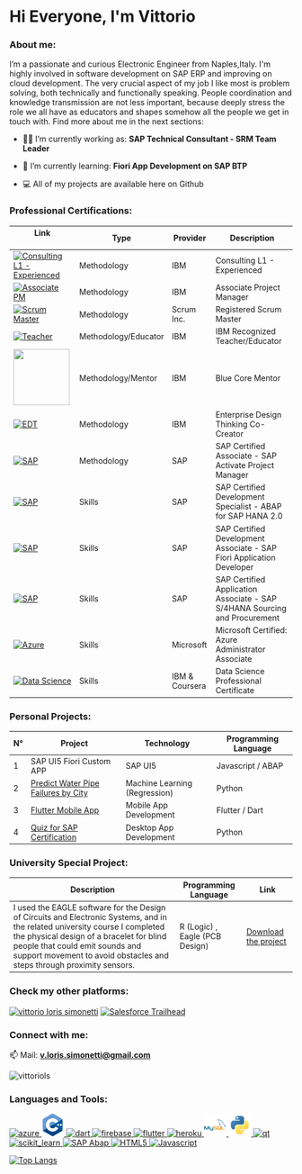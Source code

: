 <h1 align="left">Hi Everyone, I'm Vittorio</h1>
<h3 align="left">About me: </h3>
<p align="left">
I’m a passionate and curious Electronic Engineer from Naples,Italy. I'm highly involved in software development on SAP ERP and improving on cloud development. The very crucial aspect of my job I like most is problem solving, both technically and functionally speaking. People coordination and knowledge transmission are not less important, because deeply stress the role we all have as educators and shapes somehow all the people we get in touch with. Find more about me in the next sections:
</p>

-  👨‍💻 I’m currently working as: **SAP Technical Consultant - SRM Team Leader**

- 🌱 I’m currently learning:   **Fiori App Development on SAP BTP** 

- :computer: All of my projects are available here on Github

<h3 align="left">Professional Certifications: </h3>
<p align="center">
  
| Link &nbsp;&nbsp;&nbsp;&nbsp;&nbsp;&nbsp;&nbsp;&nbsp;&nbsp;&nbsp;&nbsp;&nbsp;&nbsp;&nbsp;&nbsp;&nbsp;&nbsp;&nbsp;&nbsp;&nbsp;  | Type | Provider | Description |
| ----------- | ------ | ------ | ------ | 
|<a href="https://www.credly.com/badges/e18f1c6d-5716-4be6-995f-962f7b31ce43/public_url" target="_blank"> <img src="https://images.credly.com/size/340x340/images/eb1d0882-1877-4957-81af-361f29e3ee1b/Consulting-Level-1-Experiencedv1.png" alt="Consulting L1 - Experienced" width=100px height=100px/>| Methodology | IBM | Consulting L1 - Experienced |
|<a href="https://www.credly.com/badges/cff1e8fd-6c27-4587-a04f-f1795790cc4e/public_url" target="_blank"> <img src="https://images.credly.com/size/340x340/images/01a0af6e-aa37-4a4c-8b84-3a980dda4ff5/PM-Associate.png" alt="Associate PM"  width=100px height=100px/>| Methodology | IBM | Associate Project Manager |
|<a href="https://s3.amazonaws.com/scruminc-certs/RSM-8042170" target="_blank"> <img src="https://s3.amazonaws.com/ss4t-files/BadgeRSM1633360962364.png" alt="Scrum Master" width=100px height=100px/>| Methodology | Scrum Inc. | Registered Scrum Master |
|<a href="https://www.credly.com/earner/earned/badge/52962b98-179e-4b49-af71-7341429b599a" target="_blank"> <img src="https://images.credly.com/size/340x340/images/cb7d5b5f-47f5-438f-be3c-d2d3254af584/Recognized-Teacher-Educator.png" alt="Teacher" width=100px height=100px/>| Methodology/Educator | IBM | IBM Recognized Teacher/Educator |
|<a href="https://www.credly.com/badges/2daccd0d-8cb8-4f45-9a8f-0c46c8bd6729/public_url" target="_blank"> <img src="https://images.credly.com/size/340x340/images/5fc0a9df-5ff7-4bcd-8eb8-5bf512eb3a0c/Blue-Core-Mentor.png" width=100px height=100px/>| Methodology/Mentor | IBM | Blue Core Mentor |
|<a href="https://www.credly.com/badges/58097bc9-6ead-447d-9be8-f27b3dc163c5/public_url"> <img src="https://images.credly.com/size/340x340/images/2700b813-82b8-4232-9b36-5dcd5cd24584/Badges_v8-08_Co-Creator.png" alt="EDT" width=100px height=100px/>| Methodology | IBM | Enterprise Design Thinking Co-Creator |
|<a href="https://www.credly.com/badges/5d8f3acf-d1c9-4e22-a7e4-61487b0a776c" target="_blank"> <img src="https://images.credly.com/size/340x340/images/034a0102-9b43-4331-8941-a7a6ec62fb1a/C_ACTIVATE05.png" alt="SAP" width=100px height=100px/>| Methodology | SAP | SAP Certified Associate - SAP Activate Project Manager |
|<a href="https://www.credly.com/badges/0b1dc3a4-024c-4eb6-9025-eb9fe9cc1a90/public_url" target="_blank"> <img src="https://images.credly.com/size/340x340/images/c404c861-c9d8-49d5-aa48-1e69fdb83f04/E_HANAAW_16.png" alt="SAP" width=100px height=100px/>| Skills | SAP | SAP Certified Development Specialist - ABAP for SAP HANA 2.0 |
|<a href="https://www.credly.com/earner/earned/badge/cf08a317-0a60-45a5-9f3d-bbc84b143be4" target="_blank"> <img src="https://images.credly.com/size/340x340/images/844e0d1e-45e7-4818-8640-df588b002d8d/C_FIORDEV_21.png" alt="SAP" width=100px height=100px/>| Skills | SAP | SAP Certified Development Associate - SAP Fiori Application Developer |
|<a href="https://www.credly.com/earner/earned/badge/ea6e428b-3312-4139-a408-3bc0143297bd" target="_blank"> <img src="https://images.credly.com/size/340x340/images/03b9f921-960b-4ca8-9e48-dacc64cada98/C_TS452_1909.png" alt="SAP" width=100px height=100px/>| Skills | SAP | SAP Certified Application Associate - SAP S/4HANA Sourcing and Procurement |
|<a href="https://www.credly.com/earner/earned/badge/32614ebd-60a4-457d-b629-0b0142867ead" target="_blank"> <img src="https://images.credly.com/size/340x340/images/336eebfc-0ac3-4553-9a67-b402f491f185/azure-administrator-associate-600x600.png" alt="Azure" width=100px height=100px/>| Skills | Microsoft | Microsoft Certified: Azure Administrator Associate |
|<a href="https://www.credly.com/earner/earned/badge/19abba21-c015-4665-9d57-b58312b71750" target="_blank"> <img src="https://images.credly.com/size/340x340/images/b47e9b58-7f54-4981-b156-5e7d354c8215/Professional_Certificate_-_Data_Science.png" alt="Data Science" width=100px height=100px/>| Skills | IBM & Coursera | Data Science Professional Certificate |





<h3 align="left">Personal Projects: </h3>
<p align="left">
  
| N° | Project | Technology | Programming Language |
| ------ | ------ | ------ | ------ | 
|1| SAP UI5 Fiori Custom APP | SAP UI5 | Javascript / ABAP |
|2| [Predict Water Pipe Failures by City](https://github.com/vittoriols/Machine-Learning-Model-to-Predict-Water-Pipe-Failures-by-City.git) | Machine Learning (Regression) | Python |
|3| [Flutter Mobile App](https://github.com/vittoriols/Flutter-Mobile-App/blob/main/README.md) | Mobile App Development | Flutter / Dart |
|4| [Quiz for SAP Certification](https://github.com/vittoriols/Quiz-SAP-Certification) | Desktop App Development | Python |
<h3 align="left">University Special Project: </h3>
<p align="left">
  
| &nbsp;&nbsp;&nbsp;&nbsp;&nbsp;&nbsp;&nbsp;&nbsp;&nbsp;&nbsp;&nbsp;&nbsp;&nbsp;  Description &nbsp;&nbsp;&nbsp;&nbsp;&nbsp;&nbsp;&nbsp;&nbsp;&nbsp;&nbsp;&nbsp;&nbsp;&nbsp; | Programming Language | Link |
| ------ | ------ | ------ |
|I used the EAGLE software for the Design of Circuits and Electronic Systems, and in the related university course I completed the physical design of a bracelet for blind people that could emit sounds and support movement to avoid obstacles and steps through proximity sensors. | R (Logic) , Eagle (PCB Design) | [Download the project](https://drive.google.com/drive/folders/1uieaA7lIue8x--Q9Pl5-OfSu9vZARuUO?usp=sharing) |

<h3 align="left">Check my other platforms: </h3>
<div>
<p align="left">
<a href="https://linkedin.com/in/vittorio-loris-simonetti" target="blank"><img align="center" src="https://raw.githubusercontent.com/rahuldkjain/github-profile-readme-generator/master/src/images/icons/Social/linked-in-alt.svg" alt="vittorio loris simonetti" height="30" width="40" /></a> 
<a href="https://trailblazer.me/id/vlsimonetti " target="blank"><img align="center" src="https://trailhead.salesforce.com/assets/ranks/adventurer-7ef27eea9542ac4d20cecd3a8ac9e70e3e09e7d90ac062ea7c92971face2f277.png" alt="Salesforce Trailhead" height="30" width="40" /></a> </p> </div>


<h3 align="left">Connect with me:</h3>


📫 Mail: **v.loris.simonetti@gmail.com** 

<p align="left"> <img src="https://komarev.com/ghpvc/?username=vittoriols&label=Profile%20views&color=0e75b6&style=flat" alt="vittoriols" /> </p>
<h3 align="left">Languages and Tools:</h3>
<p align="left"> <a href="https://azure.microsoft.com/en-in/" target="_blank"> <img src="https://www.vectorlogo.zone/logos/microsoft_azure/microsoft_azure-icon.svg" alt="azure" width="40" height="40"/> </a> <a href="https://www.w3schools.com/cpp/" target="_blank"> <img src="https://raw.githubusercontent.com/devicons/devicon/master/icons/cplusplus/cplusplus-original.svg" alt="cplusplus" width="40" height="40"/> </a> <a href="https://dart.dev" target="_blank"> <img src="https://www.vectorlogo.zone/logos/dartlang/dartlang-icon.svg" alt="dart" width="40" height="40"/> </a> <a href="https://firebase.google.com/" target="_blank"> <img src="https://www.vectorlogo.zone/logos/firebase/firebase-icon.svg" alt="firebase" width="40" height="40"/> </a> <a href="https://flutter.dev" target="_blank"> <img src="https://www.vectorlogo.zone/logos/flutterio/flutterio-icon.svg" alt="flutter" width="40" height="40"/> </a> <a href="https://heroku.com" target="_blank"> <img src="https://www.vectorlogo.zone/logos/heroku/heroku-icon.svg" alt="heroku" width="40" height="40"/> </a> <a href="https://www.mysql.com/" target="_blank"> <img src="https://raw.githubusercontent.com/devicons/devicon/master/icons/mysql/mysql-original-wordmark.svg" alt="mysql" width="40" height="40"/> </a> <a href="https://www.python.org" target="_blank"> <img src="https://raw.githubusercontent.com/devicons/devicon/master/icons/python/python-original.svg" alt="python" width="40" height="40"/> </a> <a href="https://www.qt.io/" target="_blank"> <img src="https://upload.wikimedia.org/wikipedia/commons/0/0b/Qt_logo_2016.svg" alt="qt" width="40" height="40"/> </a> <a href="https://scikit-learn.org/" target="_blank"> <img src="https://upload.wikimedia.org/wikipedia/commons/0/05/Scikit_learn_logo_small.svg" alt="scikit_learn" width="40" height="40"/> </a> <a href="https://www.sap.com/" target="_blank"> <img src="https://upload.wikimedia.org/wikipedia/commons/5/59/SAP_2011_logo.svg" alt="SAP Abap" width="65" height="40"/> </a> <a href="https://www.html.it/" target="_blank"> <img src="https://upload.wikimedia.org/wikipedia/commons/6/61/HTML5_logo_and_wordmark.svg" alt="HTML5" width="40" height="40"/> </a> <a href="https://www.javascript.com/" target="_blank"> <img src="https://upload.wikimedia.org/wikipedia/commons/9/99/Unofficial_JavaScript_logo_2.svg" alt="Javascript" width="40" height="40"/> </a> </p>

[![Top Langs](https://github-readme-stats.vercel.app/api/top-langs/?username=vittoriols)](https://github.com/vittoriols/github-readme-stats)


